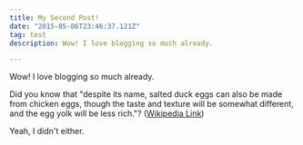 ```yaml
---
title: My Second Post!
date: "2015-05-06T23:46:37.121Z"
tag: test
description: Wow! I love blogging so much already.

---
```


Wow! I love blogging so much already.

Did you know that "despite its name, salted duck eggs can also be made from
chicken eggs, though the taste and texture will be somewhat different, and the
egg yolk will be less rich."?
([Wikipedia Link](https://en.wikipedia.org/wiki/Salted_duck_egg))

Yeah, I didn't either.
